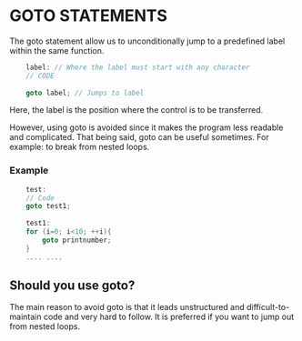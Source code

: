 # GOTO STATEMENTS

The goto statement allow us to unconditionally jump to a predefined label within the same function.

```c
    label: // Where the label must start with any character
    // CODE
    
    goto label; // Jumps to label
```
Here, the label is the position where the control is to be transferred.

However, using goto is avoided since it makes the program less readable and complicated.
That being said, goto can be useful sometimes. For example: to break from nested loops.

### Example
```c
    test:
    // Code
    goto test1;
    
    test1:
    for (i=0; i<10; ++i){
        goto printnumber;
    }
    .... ....
```

## Should you use goto?

The main reason to avoid goto is that it leads unstructured and difficult-to-maintain code and very hard to follow. It is preferred if you want to jump out from nested loops.
